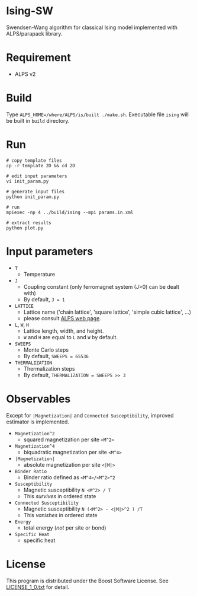 # Ising-SW
Swendsen-Wang algorithm for classical Ising model implemented with ALPS/parapack library.

# Requirement
- ALPS v2

# Build
Type `ALPS_HOME=/where/ALPS/is/built ./make.sh`.
Executable file `ising` will be built in `build` directory.

# Run

    # copy template files
    cp -r template 2D && cd 2D
    
    # edit input parameters
    vi init_param.py
    
    # generate input files
    python init_param.py
    
    # run
    mpiexec -np 4 ../build/ising --mpi params.in.xml
    
    # extract results
    python plot.py

# Input parameters
- `T`
    - Temperature
- `J`
    - Coupling constant (only ferromagnet system (J>0) can be dealt with)
    - By default, `J = 1`
- `LATTICE`
    - Lattice name ('chain lattice', 'square lattice', 'simple cubic lattice', ...)
    - please consult [ALPS web page](http://alps.comp-phys.org/mediawiki/index.php/Tutorials:LatticeHOWTO).
- `L`, `W`, `H`
    - Lattice length, width, and height.
    - `W` and `H` are equal to `L` and `W` by default.
- `SWEEPS`
    - Monte Carlo steps
    - By default, `SWEEPS = 65536`
- `THERMALIZATION`
    - Thermalization steps
    - By default, `THERMALIZATION = SWEEPS >> 3`

# Observables
Except for `|Magnetization|` and `Connected Susceptibility`,
improved estimator is implemented.

- `Magnetization^2`
    - squared magnetization per site `<M^2>`
- `Magnetization^4`
    - biquadratic magnetization per site `<M^4>`
- `|Magnetization|`
    - absolute magnetization per site `<|M|>`
- `Binder Ratio`
    - Binder ratio defined as `<M^4>/<M^2>^2`
- `Susceptibility`
    - Magnetic susceptibility `N <M^2> / T`
    - This _survives_ in ordered state
- `Connected Susceptibility`
    - Magnetic susceptibility `N (<M^2> - <|M|>^2 ) /T`
    - This _vanishes_ in ordered state
- `Energy`
    - total energy (_not_ per site or bond)
- `Specific Heat`
    - specific heat


# License
This program is distributed under the Boost Software License.
See [LICENSE_1_0.txt](LICENSE_1_0.txt) for detail.
